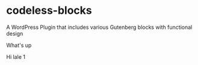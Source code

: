 # codeless-blocks
A WordPress Plugin that includes various Gutenberg blocks with functional design

What's up

Hi lale 1